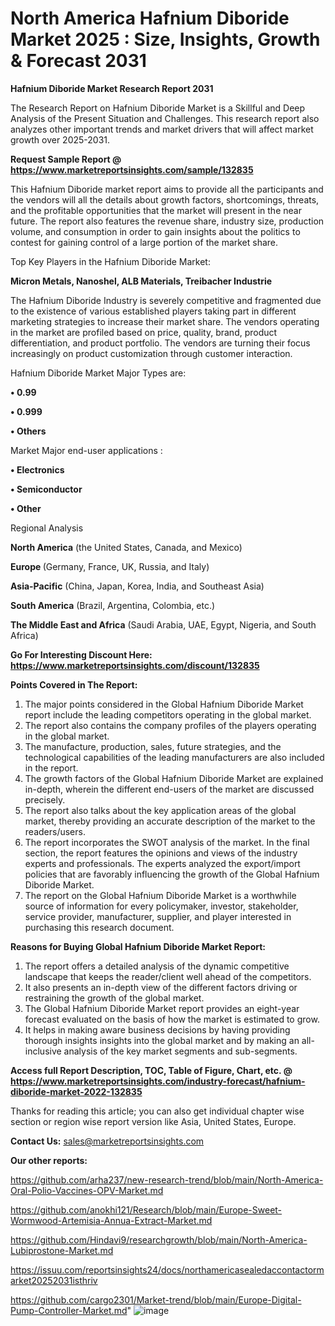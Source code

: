 # North America Hafnium Diboride Market 2025 : Size, Insights, Growth & Forecast 2031

<strong>Hafnium Diboride Market Research Report 2031</strong>

The Research Report on Hafnium Diboride Market is a Skillful and Deep Analysis of the Present Situation and Challenges. This research report also analyzes other important trends and market drivers that will affect market growth over 2025-2031.

<strong>Request Sample Report @ <a href=https://www.marketreportsinsights.com/sample/132835>https://www.marketreportsinsights.com/sample/132835</a></strong>

This Hafnium Diboride market report aims to provide all the participants and the vendors will all the details about growth factors, shortcomings, threats, and the profitable opportunities that the market will present in the near future. The report also features the revenue share, industry size, production volume, and consumption in order to gain insights about the politics to contest for gaining control of a large portion of the market share.

Top Key Players in the Hafnium Diboride Market:

<strong>Micron Metals, Nanoshel, ALB Materials, Treibacher Industrie</strong>

The Hafnium Diboride Industry is severely competitive and fragmented due to the existence of various established players taking part in different marketing strategies to increase their market share. The vendors operating in the market are profiled based on price, quality, brand, product differentiation, and product portfolio. The vendors are turning their focus increasingly on product customization through customer interaction.

Hafnium Diboride Market Major Types are:

<strong>• 0.99

• 0.999

• Others</strong>

Market Major end-user applications :

<strong>• Electronics

• Semiconductor

• Other</strong>

Regional Analysis

</u><strong><b>North America</b></strong> (the United States, Canada, and Mexico)

<strong><b>Europe </b></strong>(Germany, France, UK, Russia, and Italy)

<strong><b>Asia-Pacific</b></strong> (China, Japan, Korea, India, and Southeast Asia)

<strong><b>South America</b></strong> (Brazil, Argentina, Colombia, etc.)

<strong><b>The Middle East and Africa</b></strong> (Saudi Arabia, UAE, Egypt, Nigeria, and South Africa)

<strong>Go For Interesting Discount Here: <a href=https://www.marketreportsinsights.com/discount/132835>https://www.marketreportsinsights.com/discount/132835</a></strong>

<strong>Points Covered in The Report:</strong>
<ol>
  <li>The major points considered in the Global Hafnium Diboride Market report include the leading competitors operating in the global market.</li>
  <li>The report also contains the company profiles of the players operating in the global market.</li>
  <li>The manufacture, production, sales, future strategies, and the technological capabilities of the leading manufacturers are also included in the report.</li>
  <li>The growth factors of the Global Hafnium Diboride Market are explained in-depth, wherein the different end-users of the market are discussed precisely.</li>
  <li>The report also talks about the key application areas of the global market, thereby providing an accurate description of the market to the readers/users.</li>
  <li>The report incorporates the SWOT analysis of the market. In the final section, the report features the opinions and views of the industry experts and professionals. The experts analyzed the export/import policies that are favorably influencing the growth of the Global Hafnium Diboride Market.</li>
  <li>The report on the Global Hafnium Diboride Market is a worthwhile source of information for every policymaker, investor, stakeholder, service provider, manufacturer, supplier, and player interested in purchasing this research document.</li>
</ol>
<strong>Reasons for Buying Global Hafnium Diboride Market Report:</strong>

<ol>
  <li>The report offers a detailed analysis of the dynamic competitive landscape that keeps the reader/client well ahead of the competitors.</li>
  <li>It also presents an in-depth view of the different factors driving or restraining the growth of the global market.</li>
  <li>The Global Hafnium Diboride Market report provides an eight-year forecast evaluated on the basis of how the market is estimated to grow.</li>
  <li>It helps in making aware business decisions by having providing thorough insights insights into the global market and by making an all-inclusive analysis of the key market segments and sub-segments.</li>
</ol>
<strong>Access full Report Description, TOC, Table of Figure, Chart, etc. @ <a href=https://www.marketreportsinsights.com/industry-forecast/hafnium-diboride-market-2022-132835>https://www.marketreportsinsights.com/industry-forecast/hafnium-diboride-market-2022-132835</a></strong>


Thanks for reading this article; you can also get individual chapter wise section or region wise report version like Asia, United States, Europe.

<strong>Contact Us:</strong>
sales@marketreportsinsights.com

<strong>Our other reports:</strong>

<a href=https://github.com/arha237/new-research-trend/blob/main/North-America-Oral-Polio-Vaccines-OPV-Market.md>https://github.com/arha237/new-research-trend/blob/main/North-America-Oral-Polio-Vaccines-OPV-Market.md</a>

<a href=https://github.com/anokhi121/Research/blob/main/Europe-Sweet-Wormwood-Artemisia-Annua-Extract-Market.md>https://github.com/anokhi121/Research/blob/main/Europe-Sweet-Wormwood-Artemisia-Annua-Extract-Market.md</a>

<a href=https://github.com/Hindavi9/researchgrowth/blob/main/North-America-Lubiprostone-Market.md>https://github.com/Hindavi9/researchgrowth/blob/main/North-America-Lubiprostone-Market.md</a>

<a href=https://issuu.com/reportsinsights24/docs/northamericasealedaccontactormarket20252031isthriv>https://issuu.com/reportsinsights24/docs/northamericasealedaccontactormarket20252031isthriv</a>

<a href=https://github.com/cargo2301/Market-trend/blob/main/Europe-Digital-Pump-Controller-Market.md>https://github.com/cargo2301/Market-trend/blob/main/Europe-Digital-Pump-Controller-Market.md</a>"
![image](https://github.com/user-attachments/assets/784a5c43-e98d-4084-8e9e-441986034877)
